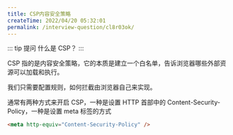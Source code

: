 ```yaml
---
title: CSP内容安全策略
createTime: 2022/04/20 05:32:01
permalink: /interview-question/cl8r03ok/
---
```


::: tip 提问
什么是 CSP？
:::

CSP 指的是内容安全策略，它的本质是建立一个白名单，告诉浏览器哪些外部资源可以加载和执行。

我们只需要配置规则，如何拦截由浏览器自己来实现。

通常有两种方式来开启 CSP，一种是设置 HTTP 首部中的 Content-Security-Policy，一种是设置 meta 标签的方式

```html
<meta http-equiv="Content-Security-Policy" />
```
